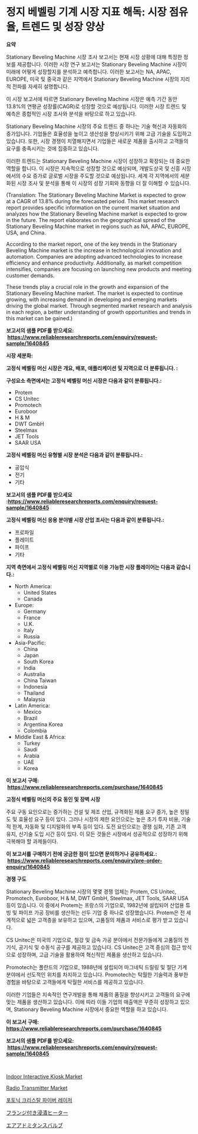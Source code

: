 <p><h1>정지 베벨링 기계 시장 지표 해독: 시장 점유율, 트렌드 및 성장 양상</h1></p><p><strong>요약</strong></p>
<p><p>Stationary Beveling Machine 시장 조사 보고서는 현재 시장 상황에 대해 특정한 정보를 제공합니다. 이러한 시장 연구 보고서는 Stationary Beveling Machine 시장이 미래에 어떻게 성장할지를 분석하고 예측합니다. 이러한 보고서는 NA, APAC, EUROPE, 미국 및 중국과 같은 지역에서 Stationary Beveling Machine 시장의 지리적 전파를 자세히 설명합니다. </p><p>이 시장 보고서에 따르면 Stationary Beveling Machine 시장은 예측 기간 동안 13.8%의 연평균 성장률(CAGR)로 성장할 것으로 예상됩니다. 이러한 시장 트렌드 및 예측은 종합적인 시장 조사와 분석을 바탕으로 하고 있습니다.</p><p>Stationary Beveling Machine 시장의 주요 트렌드 중 하나는 기술 혁신과 자동화의 증가입니다. 기업들은 효율성을 높이고 생산성을 향상시키기 위해 고급 기술을 도입하고 있습니다. 또한, 시장 경쟁이 치열해지면서 기업들은 새로운 제품을 출시하고 고객들의 요구를 충족시키는 것에 집중하고 있습니다.</p><p>이러한 트렌드는 Stationary Beveling Machine 시장이 성장하고 확장되는 데 중요한 역할을 합니다. 이 시장은 지속적으로 성장할 것으로 예상되며, 개발도상국 및 신흥 시장에서의 수요 증가로 글로벌 시장을 주도할 것으로 예상됩니다. 세계 각 지역에서의 세분화된 시장 조사 및 분석을 통해 이 시장의 성장 기회와 동향을 더 잘 이해할 수 있습니다.</p><p>(Translation: The Stationary Beveling Machine Market is expected to grow at a CAGR of 13.8% during the forecasted period. This market research report provides specific information on the current market situation and analyzes how the Stationary Beveling Machine market is expected to grow in the future. The report elaborates on the geographical spread of the Stationary Beveling Machine market in regions such as NA, APAC, EUROPE, USA, and China.</p><p>According to the market report, one of the key trends in the Stationary Beveling Machine market is the increase in technological innovation and automation. Companies are adopting advanced technologies to increase efficiency and enhance productivity. Additionally, as market competition intensifies, companies are focusing on launching new products and meeting customer demands.</p><p>These trends play a crucial role in the growth and expansion of the Stationary Beveling Machine market. The market is expected to continue growing, with increasing demand in developing and emerging markets driving the global market. Through segmented market research and analysis in each region, a better understanding of growth opportunities and trends in this market can be gained.)</p></p>
<p><strong>보고서의 샘플 PDF를 받으세요: &nbsp;<a href="https://www.reliableresearchreports.com/enquiry/request-sample/1640845">https://www.reliableresearchreports.com/enquiry/request-sample/1640845</a></strong></p>
<p><strong>시장 세분화:</strong></p>
<p><strong> 고정식 베벨링 머신 시장은 개요, 배포, 애플리케이션 및 지역으로 더 분류됩니다. :</strong></p>
<p><strong>구성요소 측면에서는 고정식 베벨링 머신 시장은 다음과 같이 분류됩니다.:</strong></p>
<p><ul><li>Protem</li><li>CS Unitec</li><li>Promotech</li><li>Euroboor</li><li>H & M</li><li>DWT GmbH</li><li>Steelmax</li><li>JET Tools</li><li>SAAR USA</li></ul></p>
<p><strong> 고정식 베벨링 머신 유형별 시장 분석은 다음과 같이 분류됩니다.:</strong></p>
<p><ul><li>공압식</li><li>전기</li><li>기타</li></ul></p>
<p><strong>보고서의 샘플 PDF를 받으세요 :<a href="https://www.reliableresearchreports.com/enquiry/request-sample/1640845">https://www.reliableresearchreports.com/enquiry/request-sample/1640845</a></strong></p>
<p><strong> 고정식 베벨링 머신 응용 분야별 시장 산업 조사는 다음과 같이 분류됩니다.:</strong></p>
<p><ul><li>프로파일</li><li>플레이트</li><li>파이프</li><li>기타</li></ul></p>
<p><strong>지역 측면에서 고정식 베벨링 머신 지역별로 이용 가능한 시장 플레이어는 다음과 같습니다.:</strong></p>
<p><ul>
    <li>
        North America:
        <ul>
            <li>United States</li>
            <li>Canada</li>
        </ul>
    </li>
    <li>
        Europe:
        <ul>
            <li>Germany</li>
            <li>France</li>
            <li>U.K.</li>
            <li>Italy</li>
            <li>Russia</li>
        </ul>
    </li>
    <li>
        Asia-Pacific:
        <ul>
            <li>China</li>
            <li>Japan</li>
            <li>South Korea</li>
            <li>India</li>
            <li>Australia</li>
            <li>China Taiwan</li>
            <li>Indonesia</li>
            <li>Thailand</li>
            <li>Malaysia</li>
        </ul>
    </li>
    <li>
        Latin America:
        <ul>
            <li>Mexico</li>
            <li>Brazil</li>
            <li>Argentina Korea</li>
            <li>Colombia</li>
        </ul>
    </li>
    <li>
        Middle East & Africa:
        <ul>
            <li>Turkey</li>
            <li>Saudi</li>
            <li>Arabia</li>
            <li>UAE</li>
            <li>Korea</li>
        </ul>
    </li>
    </ul></p>
<p><strong>이 보고서 구매: &nbsp;<a href="https://www.reliableresearchreports.com/purchase/1640845">https://www.reliableresearchreports.com/purchase/1640845</a></strong></p>
<p><strong>고정식 베벨링 머신의 주요 동인 및 장벽 시장</strong></p>
<p><p>주요 구동 요인으로는 증가하는 건설 및 제조 산업, 규격화된 제품 요구 증가, 높은 정밀도 및 효율성 요구 등이 있다. 그러나 시장의 제한 요인으로는 높은 초기 투자 비용, 기술적 한계, 자동화 및 디지털화의 부족 등이 있다. 도전 요인으로는 경쟁 심화, 기존 고객 유지, 신기술 도입 시간 등이 있다. 이 모든 것들은 시장에서 성공적으로 성장하기 위해 극복해야 할 과제들이다.</p></p>
<p><strong>이 보고서를 구매하기 전에 궁금한 점이 있으면 문의하거나 공유하세요.: &nbsp;<a href="https://www.reliableresearchreports.com/enquiry/pre-order-enquiry/1640845">https://www.reliableresearchreports.com/enquiry/pre-order-enquiry/1640845</a></strong></p>
<p><strong>경쟁 구도</strong></p>
<p><p>Stationary Beveling Machine 시장의 몇몇 경쟁 업체는 Protem, CS Unitec, Promotech, Euroboor, H & M, DWT GmbH, Steelmax, JET Tools, SAAR USA 등이 있습니다. 이 중에서 Protem는 프랑스의 기업으로, 1982년에 설립되어 산업용 튜빙 및 파이프 가공 장비를 생산하는 선두 기업 중 하나로 성장했습니다. Protem은 전 세계적으로 넓은 고객층을 보유하고 있으며, 고품질의 제품과 서비스로 평가 받고 있습니다.</p><p>CS Unitec은 미국의 기업으로, 철강 및 금속 가공 분야에서 전문가들에게 고품질의 전기식, 공기식 및 수동식 공구를 제공하고 있습니다. CS Unitec은 고객 중심의 접근 방식으로 성장하며, 고급 기술을 활용하여 혁신적인 제품을 생산하고 있습니다.</p><p>Promotech는 폴란드의 기업으로, 1988년에 설립되어 마그네틱 드릴링 및 절단 기계 분야에서 선도적인 위치를 차지하고 있습니다. Promotech는 탁월한 기술력과 풍부한 경험을 바탕으로 고객들에게 탁월한 서비스를 제공하고 있습니다.</p><p>이러한 기업들은 지속적인 연구개발을 통해 제품의 품질을 향상시키고 고객들의 요구에 맞는 제품을 생산하고 있습니다. 이에 따라 이들 기업의 매출액은 꾸준히 성장하고 있으며, Stationary Beveling Machine 시장에서 중요한 역할을 하고 있습니다.</p></p>
<p><strong>이 보고서 구매: &nbsp; <a href="https://www.reliableresearchreports.com/purchase/1640845">https://www.reliableresearchreports.com/purchase/1640845</a></strong></p>
<p><strong>보고서의 샘플 PDF를 받으세요: &nbsp;<a href="https://www.reliableresearchreports.com/enquiry/request-sample/1640845">https://www.reliableresearchreports.com/enquiry/request-sample/1640845</a></strong><strong></strong></p>
<p>&nbsp;</p>
<p><p><a href="https://view.publitas.com/reportprime-1/indoor-interactive-kiosk-market-size-reflecting-a-forecast-till-2031-market-by-type-by-application-and-by-geography/">Indoor Interactive Kiosk Market</a></p><p><a href="https://github.com/mancsybtousav/Market-Research-Report-List-1/blob/main/radio-transmitter-market.md">Radio Transmitter Market</a></p><p><a href="https://github.com/lkwggful07722/Market-Research-Report-List-1/blob/main/43199919807.md">포토닉 크리스탈 파이버 레이저</a></p><p><a href="https://github.com/mathieurico66/Market-Research-Report-List-1/blob/main/398855610656.md">フランジ付き浸漬ヒーター</a></p><p><a href="https://medium.com/@jacksonmith1931/%E3%82%A8%E3%82%A2%E3%82%A2%E3%83%89%E3%83%9F%E3%83%83%E3%82%BF%E3%83%B3%E3%82%B9%E3%83%90%E3%83%AB%E3%83%96%E5%B8%82%E5%A0%B4%E3%81%AE%E6%8C%87%E6%A8%99%E3%82%92%E8%A7%A3%E8%AA%AD%E3%81%99%E3%82%8B-%E5%B8%82%E5%A0%B4%E3%82%B7%E3%82%A7%E3%82%A2-%E3%83%88%E3%83%AC%E3%83%B3%E3%83%89-%E6%88%90%E9%95%B7%E3%83%91%E3%82%BF%E3%83%BC%E3%83%B3-b98cd6df6f37">エアアドミタンスバルブ</a></p></p>